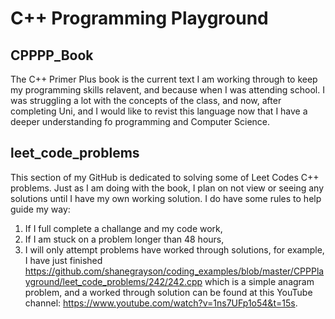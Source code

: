 # C++ Programming Playground

## CPPPP_Book

The C++ Primer Plus book is the current text I am working through to keep my programming skills relavent, and because when I was attending school. I was struggling a lot with the concepts of the class, and now, after completing Uni, and I would like to revist this language now that I have a deeper understanding fo programming and Computer Science.

## leet_code_problems

This section of my GitHub is dedicated to solving some of Leet Codes C++ problems. Just as I am doing with the book, I plan on not view or seeing any solutions until I have my own working solution. I do have some rules to help guide my way:

1. If I full complete a challange and my code work,
2. If I am stuck on a problem longer than 48 hours,
3. I will only attempt problems have worked through solutions, for example, I have just finished https://github.com/shanegrayson/coding_examples/blob/master/CPPPlayground/leet_code_problems/242/242.cpp which is a simple anagram problem, and a worked through solution can be found at this YouTube channel: https://www.youtube.com/watch?v=1ns7UFp1o54&t=15s.

